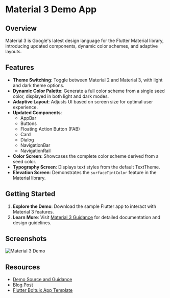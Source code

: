 # Material 3 Demo App

## Overview

Material 3 is Google's latest design language for the Flutter Material library, introducing updated components, dynamic color schemes, and adaptive layouts.

## Features

- **Theme Switching**: Toggle between Material 2 and Material 3, with light and dark theme options.
- **Dynamic Color Palette**: Generate a full color scheme from a single seed color, displayed in both light and dark modes.
- **Adaptive Layout**: Adjusts UI based on screen size for optimal user experience.
- **Updated Components**:
  - AppBar
  - Buttons
  - Floating Action Button (FAB)
  - Card
  - Dialog
  - NavigationBar
  - NavigationRail
- **Color Screen**: Showcases the complete color scheme derived from a seed color.
- **Typography Screen**: Displays text styles from the default TextTheme.
- **Elevation Screen**: Demonstrates the `surfaceTintColor` feature in the Material library.

## Getting Started

1. **Explore the Demo**: Download the sample Flutter app to interact with Material 3 features.
2. **Learn More**: Visit [Material 3 Guidance](https://m3.material.io/) for detailed documentation and design guidelines.

## Screenshots

![Material 3 Demo](https://blogger.googleusercontent.com/img/b/R29vZ2xl/AVvXsEj01C14bX1Q213CfVoL55Pgr4qXeO2u32h9Q8EP3NUR03kawQcTD0uCnYhy7gBjF9GRw-GTBSsoXupgPDGSiAgqHWdHQu4noYywAuMynsH_t4B73xhKG9XXIpwE9zuteKYl5z22XwkCXYHbF-YzNCq9oOjL-mGcIVMooqMDuvg-Pj7_AViNsbG8dPRb/s16000/material3.jpg)

## Resources

- [Demo Source and Guidance](https://m3.material.io/)
- [Blog Post](https://www.boltuix.com/2023/03/discovering-material-3-sample-flutter.html)
- [Flutter Boltuix App Template](https://codecanyon.net/item/flutter-boltuix-app-template-2025-premium-flutter-material-design-uix/56270499)
